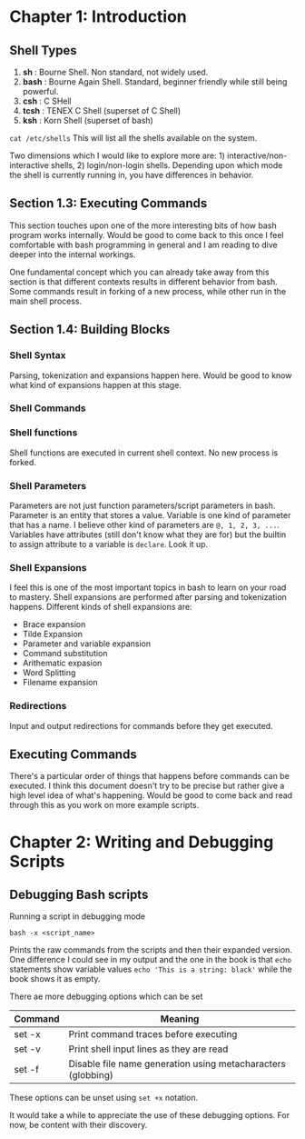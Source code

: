 # Chapter 1: Introduction

## Shell Types
1. **sh** : Bourne Shell. Non standard, not widely used.
2. **bash** : Bourne Again Shell. Standard, beginner friendly while still being powerful.
3. **csh** : C SHell
4. **tcsh** : TENEX C Shell (superset of C Shell)
5. **ksh** : Korn Shell (superset of bash)

`cat /etc/shells`
This will list all the shells available on the system.

Two dimensions which I would like to explore more are: 1) interactive/non-interactive shells, 2) login/non-login shells. Depending upon which mode the shell is currently running in, you have differences in behavior.

## Section 1.3: Executing Commands

This section touches upon one of the more interesting bits of how bash program works internally. Would be good to come back to this once I feel comfortable with bash programming in general and I am reading to dive deeper into the internal workings. 

One fundamental concept which you can already take away from this section is that different contexts results in different behavior from bash. Some commands result in forking of a new process, while other run in the main shell process.

## Section 1.4: Building Blocks

### Shell Syntax
Parsing, tokenization and expansions happen here. Would be good to know what kind of expansions happen at this stage.
### Shell Commands
### Shell functions
Shell functions are executed in current shell context. No new process is forked.
### Shell Parameters
Parameters are not just function parameters/script parameters in bash. Parameter is an entity that stores a value. Variable is one kind of parameter that has a name. I believe other kind of parameters are `@, 1, 2, 3, ...`.
Variables have attributes (still don't know what they are for) but the builtin to assign attribute to a variable is `declare`. Look it up.
### Shell Expansions
I feel this is one of the most important topics in bash to learn on your road to mastery. Shell expansions are performed after parsing and tokenization happens. Different kinds of shell expansions are:
- Brace expansion
- Tilde Expansion
- Parameter and variable expansion
- Command substitution
- Arithematic expasion
- Word Splitting
- Filename expansion

### Redirections
Input and output redirections for commands before they get executed.
## Executing Commands
There's a particular order of things that happens before commands can be executed. I think this document doesn't try to be precise but rather give a high level idea of what's happening. Would be good to come back and read through this as you work on more example scripts.


# Chapter 2: Writing and Debugging Scripts

## Debugging Bash scripts

Running a script in debugging mode

```
bash -x <script_name>
```

Prints the raw commands from the scripts and then their expanded version. One difference I could see in my output and the one in the book is that `echo` statements show variable values `echo 'This is a string: black'` while the book shows it as empty.

There ae more debugging options which can be set

| Command | Meaning |
|---|---|
| set -x | Print command traces before executing |
| set -v | Print shell input lines as they are read |
| set -f | Disable file name generation using metacharacters (globbing)|

These options can be unset using `set +x` notation.

It would take a while to appreciate the use of these debugging options. For now, be content with their discovery.
